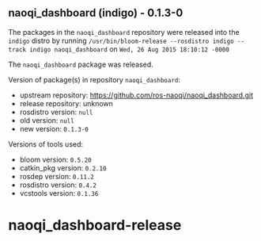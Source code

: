 ## naoqi_dashboard (indigo) - 0.1.3-0

The packages in the `naoqi_dashboard` repository were released into the `indigo` distro by running `/usr/bin/bloom-release --rosdistro indigo --track indigo naoqi_dashboard` on `Wed, 26 Aug 2015 18:10:12 -0000`

The `naoqi_dashboard` package was released.

Version of package(s) in repository `naoqi_dashboard`:
- upstream repository: https://github.com/ros-naoqi/naoqi_dashboard.git
- release repository: unknown
- rosdistro version: `null`
- old version: `null`
- new version: `0.1.3-0`

Versions of tools used:
- bloom version: `0.5.20`
- catkin_pkg version: `0.2.10`
- rosdep version: `0.11.2`
- rosdistro version: `0.4.2`
- vcstools version: `0.1.36`


# naoqi_dashboard-release
